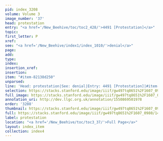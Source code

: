 ```yaml
---
pid: index_3208
volume: Volume 3
image_number: '37'
head: protestation
entry: "<a href='/New_Beehive/toc/toc2_428/'>4491 [Protestation]</a>"
topic: 
first_letter: P
xref: 
see: "<a href='/New_Beehive/index1/index_1010/'>denial</a>"
page: 
add: 
type: 
index: 
insertion_xref: 
insertion: 
item: "#item-82138d250"
unparsed: 
line: 'Head: protestation|See: denial|Entry: 4491 [Protestation]|#item-82138d250'
selection: https://stacks.stanford.edu/image/iiif/gw497tq8651%2F1607_0980/1495,2043,752,150/full/0/default.jpg
full_image: https://stacks.stanford.edu/image/iiif/gw497tq8651%2F1607_0980/full/full/0/default.jpg
annotation_uri: http://dev.llgc.org.uk/annotation/1550869501978
order: '3208'
thumbnail: https://stacks.stanford.edu/image/iiif/gw497tq8651%2F1607_0980/1495,2043,752,150/150,/0/default.jpg
full: https://stacks.stanford.edu/image/iiif/gw497tq8651%2F1607_0980/1495,2043,752,150/full/0/default.jpg
label: protestation
location: "<a href='/New_Beehive/toc/toc3_37/'>Full Page</a>"
layout: index_item
collection: index4
---
```

